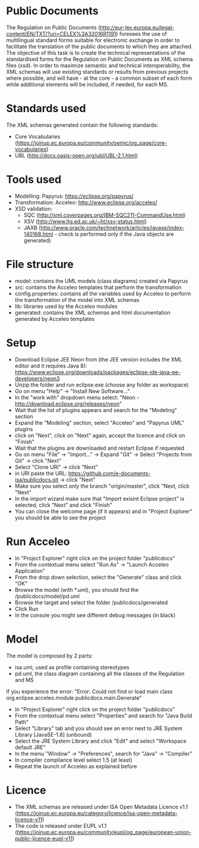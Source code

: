 # Public Documents
The Regulation on Public Documents (http://eur-lex.europa.eu/legal-content/EN/TXT/?uri=CELEX%3A32016R1191) foresees the use of multilingual standard forms suitable for electronic exchange in order to facilitate the translation of the public documents to which they are attached.
The objective of this task is to create the technical representations of the standardised forms for the Regulation on Public Documents as XML schema files (xsd).
In order to maximize semantic and technical interoperability, the XML schemas will use existing standards or results from previous projects where possible, and will have - at the core - a common subset of each form while additional elements will be included, if needed, for each MS.
# Standards used
The XML schemas generated contain the following standards: 
* Core Vocabularies (https://joinup.ec.europa.eu/community/semic/og_page/core-vocabularies)
* UBL (http://docs.oasis-open.org/ubl/UBL-2.1.html) 

# Tools used
* Modelling: Papyrus: https://eclipse.org/papyrus/ 
* Transformation: Acceleo: http://www.eclipse.org/acceleo/
* XSD validation: 
	* SQC (http://xml.coverpages.org/IBM-SQC211-CommandUse.html)
	* XSV (http://www.ltg.ed.ac.uk/~ht/xsv-status.html)
	* JAXB (http://www.oracle.com/technetwork/articles/javase/index-140168.html - check is performed only if the Java objects are generated)

# File structure
* model: contains the UML models (class diagrams) created via Papyrus
* src: contains the Acceleo templates that perform the transformation
* config.properties: contains all the variables used by Acceleo to perform the transformation of the model into XML schemas
* lib: libraries used by the Acceleo modules
* generated: contains the XML schemas and html documentation generated by Acceleo templates

# Setup
* Download Eclipse JEE Neon from (the JEE version includes the XML editor and it requires Java 8): https://www.eclipse.org/downloads/packages/eclipse-ide-java-ee-developers/neon3
* Unzip the folder and run eclipse.exe (choose any folder as workspace)
* Go on menu "Help" -> "Install New Software..."
* In the "work with" dropdown menu select: "Neon - http://download.eclipse.org/releases/neon"
* Wait that the list of plugins appears and search for the "Modeling" section
* Expand the "Modeling" section, select "Acceleo" and "Papyrus UML" plugins
* click on "Next", click on "Next" again, accept the licence and click on "Finish"
* Wait that the plugins are downloaded and restart Eclipse if requested
* Go on menu "File" -> "Import..." -> Expand "Git" -> Select "Projects from Git" -> click "Next"
* Select "Clone URI" -> click "Next"
* in URI paste the URL: https://github.com/e-documents-isa/publicdocs.git -> click "Next"
* Make sure you select only the branch "origin/master", click "Next, click "Next"
* In the import wizard make sure that "Import exisint Eclipse project" is selected, click "Next" and click "Finish"
* You can close the welcome page (if it appears) and in "Project Explorer" you should be able to see the project

# Run Acceleo
* In "Project Explorer" right click on the project folder "publicdocs"
* From the contextual menu select "Run As" -> "Launch Acceleo Application"
* From the drop down selection, select the "Generate" class and click "OK"
* Browse the model (with *.uml), you should find the /publicdocs/model/pd.uml
* Browse the target and select the folder /publicdocs/generated
* Click Run
* In the console you might see different debug messages (in black)

# Model
The model is composed by 2 parts:
* isa.uml, used as profile containing stereotypes
* pd.uml, the class diagram containing all the classes of the Regulation and MS







If you experience the error:
"Error: Could not find or load main class org.eclipse.acceleo.module.publicdocs.main.Generate"
* In "Project Explorer" right click on the project folder "publicdocs"
* From the contextual menu select "Properties" and search for "Java Build Path"
* Select "Library" tab and you should see an error next to JRE System Library [JavaSE-1.8] (unbound)
* Select the JRE System Library and click "Edit" and select "Workspace default JRE"
* In the menu "Window" -> "Preferences", search for "Java" -> "Compiler"
* In compiler compliance level select 1.5 (at least)
* Repeat the launch of Acceleo as explained before


# Licence
* The XML schemas are released under ISA Open Metadata Licence v1.1 (https://joinup.ec.europa.eu/category/licence/isa-open-metadata-licence-v11)
* The code is released under EUPL v1.1 (https://joinup.ec.europa.eu/community/eupl/og_page/european-union-public-licence-eupl-v11)